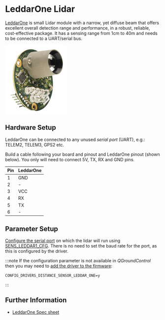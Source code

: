 # LeddarOne Lidar

[LeddarOne](https://leddartech.com/solutions/leddarone/) is small Lidar module with a narrow, yet diffuse beam that offers excellent overall detection range and performance, in a robust, reliable, cost-effective package. 
It has a sensing range from 1cm to 40m and needs to be connected to a UART/serial bus.

<img src="../../assets/hardware/sensors/leddar_one.jpg" alt="LeddarOne Lidar rangefinder" width="200px" />


## Hardware Setup

LeddarOne can be connected to any unused *serial port* (UART), e.g.: TELEM2, TELEM3, GPS2 etc.

Build a cable following your board and pinout and LeddarOne pinout (shown below). You only will need to connect 5V, TX, RX and GND pins.

Pin | LeddarOne
--- | ---
1 | GND 
2 | - 
3 | VCC 
4 | RX 
5 | TX 
6 | - 


## Parameter Setup

[Configure the serial port](../peripherals/serial_configuration.md) on which the lidar will run using [SENS_LEDDAR1_CFG](../advanced_config/parameter_reference.md#SENS_LEDDAR1_CFG).
There is no need to set the baud rate for the port, as this is configured by the driver.

:::note
If the configuration parameter is not available in *QGroundControl* then you may need to [add the driver to the firmware](../peripherals/serial_configuration.md#parameter_not_in_firmware):
```
CONFIG_DRIVERS_DISTANCE_SENSOR_LEDDAR_ONE=y
```
:::

## Further Information

* [LeddarOne Spec sheet](https://leddartech.com/app/uploads/dlm_uploads/2021/04/Spec-Sheet_LeddarOne_V10.0_EN-1.pdf)

